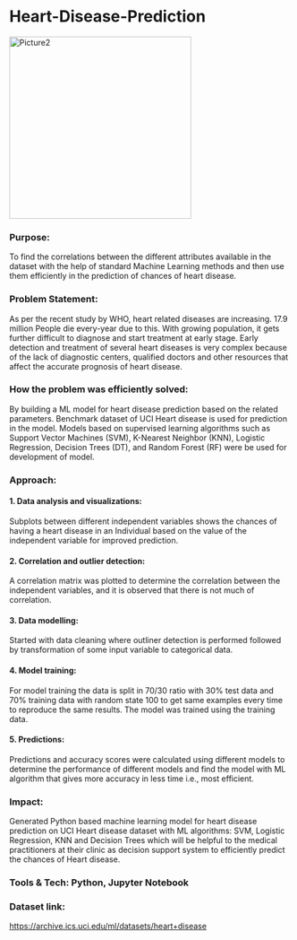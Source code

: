 # Heart-Disease-Prediction
<img width="325" alt="Picture2" src="https://github.com/YoshaM09/Heart-Disease-Prediction/assets/105993890/e665b10d-6053-4553-926d-8c1776032779">

### Purpose:

To find the correlations between the different attributes available in the dataset with the help of standard Machine Learning methods and then use them efficiently in the prediction of chances of heart disease.

### Problem Statement:

As per the recent study by WHO, heart related diseases are increasing. 17.9 million People die every-year due to this. With growing population, it gets further difficult to diagnose and start treatment at early stage. Early detection and treatment of several heart diseases is very complex because of the lack of diagnostic centers, qualified doctors and other resources that affect the accurate prognosis of heart disease.

### How the problem was efficiently solved:

By building a ML model for heart disease prediction based on the related parameters. Benchmark dataset of UCI Heart disease is used for prediction in the model. Models based on supervised learning algorithms such as Support Vector Machines (SVM), K-Nearest Neighbor (KNN), Logistic Regression, Decision Trees (DT), and Random Forest (RF) were be used for development of model.

### Approach:

#### 1. Data analysis and visualizations: 
Subplots between different independent variables shows the chances of having a heart disease in an Individual based on the value of the independent variable for improved prediction.
#### 2. Correlation and outlier detection: 
A correlation matrix was plotted to determine the correlation between the independent variables, and it is observed that there is not much of correlation.
#### 3. Data modelling: 
Started with data cleaning where outliner detection is performed followed by transformation of some input variable to categorical data.

#### 4. Model training:
For model training the data is split in 70/30 ratio with 30% test data and 70% training data with random state 100 to get same examples every time to reproduce the same results. The model was trained using the training data.

#### 5. Predictions:
Predictions and accuracy scores were calculated using different models to determine the performance of different models and find the model with ML algorithm that gives more accuracy in less time i.e., most efficient.

### Impact:

Generated Python based machine learning model for heart disease prediction on UCI Heart disease dataset with ML algorithms: SVM, Logistic Regression, KNN and Decision Trees which will be helpful to the medical practitioners at their clinic as decision support system to efficiently predict the chances of Heart disease.

### Tools & Tech: Python, Jupyter Notebook
### Dataset link: 
https://archive.ics.uci.edu/ml/datasets/heart+disease
